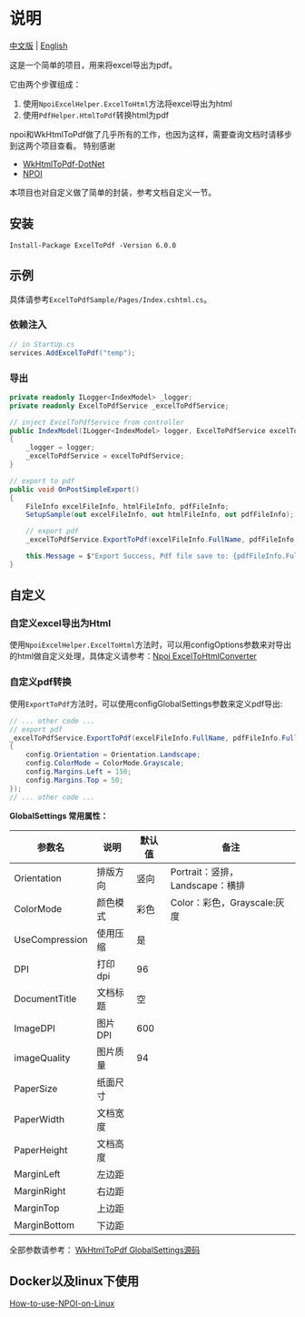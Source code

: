 # 说明

[中文版](/README.md) | [English](./doc/README_En.md)

这是一个简单的项目，用来将excel导出为pdf。

它由两个步骤组成：
1. 使用`NpoiExcelHelper.ExcelToHtml`方法将excel导出为html
2. 使用`PdfHelper.HtmlToPdf`转换html为pdf

npoi和WkHtmlToPdf做了几乎所有的工作，也因为这样，需要查询文档时请移步到这两个项目查看。
特别感谢
- [WkHtmlToPdf-DotNet](https://github.com/HakanL/WkHtmlToPdf-DotNet)
- [NPOI](https://github.com/nissl-lab/npoi/wiki/How-to-use-NPOI-on-Linux)

本项目也对自定义做了简单的封装，参考文档自定义一节。

## 安装

```
Install-Package ExcelToPdf -Version 6.0.0
```

## 示例

具体请参考`ExcelToPdfSample/Pages/Index.cshtml.cs`。

### 依赖注入
```csharp
// in StartUp.cs
services.AddExcelToPdf("temp");
```

### 导出
```csharp
private readonly ILogger<IndexModel> _logger;
private readonly ExcelToPdfService _excelToPdfService;

// inject ExcelToPdfService from controller
public IndexModel(ILogger<IndexModel> logger, ExcelToPdfService excelToPdfService)
{
	_logger = logger;
	_excelToPdfService = excelToPdfService;
}

// export to pdf
public void OnPostSimpleExport()
{
	FileInfo excelFileInfo, htmlFileInfo, pdfFileInfo;
	SetupSample(out excelFileInfo, out htmlFileInfo, out pdfFileInfo);

	// export pdf
	_excelToPdfService.ExportToPdf(excelFileInfo.FullName, pdfFileInfo.FullName);

	this.Message = $"Export Success, Pdf file save to: {pdfFileInfo.FullName}";
}
```

## 自定义

### 自定义excel导出为Html

使用`NpoiExcelHelper.ExcelToHtml`方法时，可以用configOptions参数来对导出的html做自定义处理，具体定义请参考：[Npoi ExcelToHtmlConverter](https://github.com/nissl-lab/npoi/blob/edac37ddf7c442e8e66b47f72d53d9aa81c5db35/ooxml/SS/Converter/ExcelToHtmlConverter.cs)


### 自定义pdf转换

使用`ExportToPdf`方法时，可以使用configGlobalSettings参数来定义pdf导出:
```csharp
// ... other code ...
// export pdf
_excelToPdfService.ExportToPdf(excelFileInfo.FullName, pdfFileInfo.FullName, configPdfGlobalSettings: config =>
{
	config.Orientation = Orientation.Landscape;
	config.ColorMode = ColorMode.Grayscale;
	config.Margins.Left = 150;
	config.Margins.Top = 50;
});
// ... other code ...
```

**GlobalSettings 常用属性：**

|参数名|说明|默认值|备注|
|-|-|-|-|
|Orientation|排版方向|竖向|Portrait：竖排，Landscape：横排|
|ColorMode|颜色模式|彩色|Color：彩色，Grayscale:灰度|
|UseCompression|使用压缩|是||
|DPI|打印dpi|96|
|DocumentTitle|文档标题|空||
|ImageDPI|图片DPI|600||
|imageQuality|图片质量|94||
|PaperSize|纸面尺寸||
|PaperWidth|文档宽度||
|PaperHeight|文档高度||
|MarginLeft|左边距||
|MarginRight|右边距||
|MarginTop|上边距||
|MarginBottom|下边距||

全部参数请参考：
[WkHtmlToPdf GlobalSettings源码](https://github.com/HakanL/WkHtmlToPdf-DotNet/blob/master/src/WkHtmlToPdf-DotNet/Settings/GlobalSettings.cs)

## Docker以及linux下使用

[How-to-use-NPOI-on-Linux](https://github.com/nissl-lab/npoi/wiki/How-to-use-NPOI-on-Linux)
